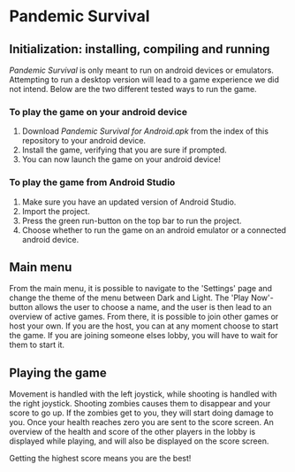 <!-- @format -->

# Pandemic Survival

## Initialization: installing, compiling and running

_Pandemic Survival_ is only meant to run on android devices or emulators. Attempting to run a desktop version will lead to a game experience we did not intend. Below are the two different tested ways to run the game.

### To play the game on your android device

1. Download _Pandemic Survival for Android.apk_ from the index of this repository to your android device.
2. Install the game, verifying that you are sure if prompted.
3. You can now launch the game on your android device!

### To play the game from Android Studio

1. Make sure you have an updated version of Android Studio.
2. Import the project.
3. Press the green run-button on the top bar to run the project.
4. Choose whether to run the game on an android emulator or a connected android device.

## Main menu

From the main menu, it is possible to navigate to the 'Settings' page and change the theme of the menu between Dark and Light. The 'Play Now'-button allows the user to choose a name, and the user is then lead to an overview of active games. From there, it is possible to join other games or host your own. If you are the host, you can at any moment choose to start the game. If you are joining someone elses lobby, you will have to wait for them to start it.

## Playing the game

Movement is handled with the left joystick, while shooting is handled with the right joystick. Shooting zombies causes them to disappear and your score to go up. If the zombies get to you, they will start doing damage to you. Once your health reaches zero you are sent to the score screen. An overview of the health and score of the other players in the lobby is displayed while playing, and will also be displayed on the score screen.

Getting the highest score means you are the best!
